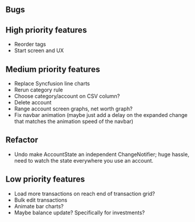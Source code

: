 ## Bugs


## High priority features
- Reorder tags
- Start screen and UX

## Medium priority features
- Replace Syncfusion line charts
- Rerun category rule
- Choose category/account on CSV column?
- Delete account
- Range account screen graphs, net worth graph?
- Fix navbar animation (maybe just add a delay on the expanded change that matches the animation speed of the navbar)


## Refactor
- Undo make AccountState an independent ChangeNotifier; huge hassle, need to watch the state everywhere you use an account.


## Low priority features
- Load more transactions on reach end of transaction grid?
- Bulk edit transactions
- Animate bar charts?
- Maybe balance update? Specifically for investments?
